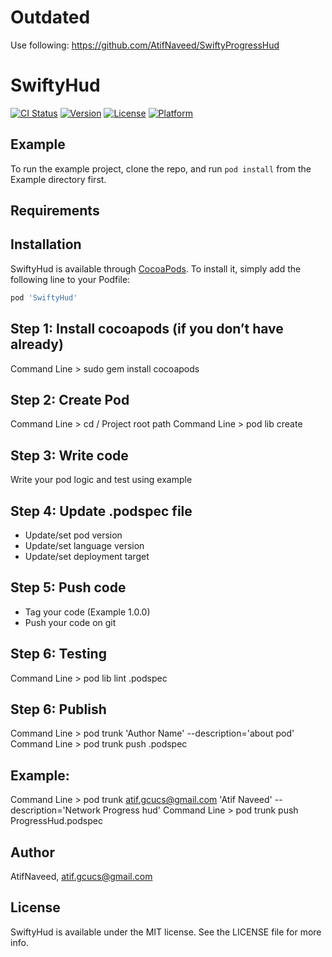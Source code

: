 # Outdated

Use following: https://github.com/AtifNaveed/SwiftyProgressHud 


# SwiftyHud

[![CI Status](https://img.shields.io/travis/AtifNaveed/SwiftyHud.svg?style=flat)](https://travis-ci.org/AtifNaveed/SwiftyHud)
[![Version](https://img.shields.io/cocoapods/v/SwiftyHud.svg?style=flat)](https://cocoapods.org/pods/SwiftyHud)
[![License](https://img.shields.io/cocoapods/l/SwiftyHud.svg?style=flat)](https://cocoapods.org/pods/SwiftyHud)
[![Platform](https://img.shields.io/cocoapods/p/SwiftyHud.svg?style=flat)](https://cocoapods.org/pods/SwiftyHud)

## Example

To run the example project, clone the repo, and run `pod install` from the Example directory first.

## Requirements

## Installation

SwiftyHud is available through [CocoaPods](https://cocoapods.org). To install
it, simply add the following line to your Podfile:

```ruby
pod 'SwiftyHud'
```


## Step 1: Install cocoapods (if you don’t have already)
Command Line > sudo gem install cocoapods

## Step 2: Create Pod
Command Line > cd / Project root path
Command Line > pod lib create <PodName>

## Step 3: Write code
Write your pod logic and test using example

## Step 4: Update <PodName>.podspec file
-	Update/set pod version
-	Update/set language version
-	Update/set deployment target

## Step 5: Push code
-	Tag your code (Example 1.0.0)
-	Push your code on git

## Step 6: Testing
Command Line > pod lib lint <PodName>.podspec

## Step 6: Publish
Command Line > pod trunk <ValidEmailAddress> 'Author Name' --description='about pod'
Command Line > pod trunk push <PodName>.podspec

## Example:
Command Line > pod trunk atif.gcucs@gmail.com 'Atif Naveed' --description='Network Progress hud'
Command Line > pod trunk push ProgressHud.podspec


## Author

AtifNaveed, atif.gcucs@gmail.com

## License

SwiftyHud is available under the MIT license. See the LICENSE file for more info.
